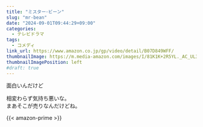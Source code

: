 ```yaml
---
title: "ミスター･ビーン"
slug: "mr-bean"
date: "2024-09-01T09:44:29+09:00"
categories:
  - テレビドラマ
tags:
  - コメディ
link_url: https://www.amazon.co.jp/gp/video/detail/B07D849WFF/
thumbnailImage: https://m.media-amazon.com/images/I/81K1K+2R5YL._AC_UL320_.jpg
thumbnailImagePosition: left
#draft: true
---
```

面白いんだけど
<!--more-->
相変わらず気持ち悪いな。  
まあそこが売りなんだけどね。

{{< amazon-prime >}}
